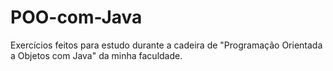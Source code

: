 # POO-com-Java
Exercícios feitos para estudo durante a cadeira de  "Programação Orientada a Objetos com Java" da minha faculdade.
